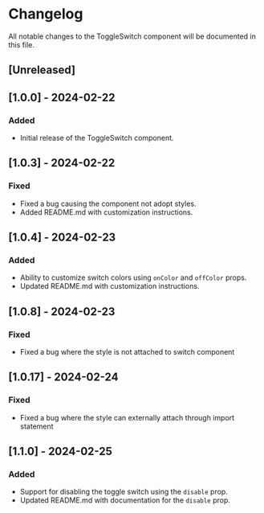 # Changelog

All notable changes to the ToggleSwitch component will be documented in this file.

## [Unreleased]

## [1.0.0] - 2024-02-22

### Added
- Initial release of the ToggleSwitch component.

## [1.0.3] - 2024-02-22

### Fixed
- Fixed a bug causing the component not adopt  styles.
- Added README.md with customization instructions.

## [1.0.4] - 2024-02-23

### Added
- Ability to customize switch colors using `onColor` and `offColor` props.
- Updated README.md with customization instructions.

## [1.0.8] - 2024-02-23

### Fixed
- Fixed a bug where the style is not attached to switch component

## [1.0.17] - 2024-02-24

### Fixed
- Fixed a bug where the style can externally attach through import statement

## [1.1.0] - 2024-02-25

### Added
- Support for disabling the toggle switch using the `disable` prop.
- Updated README.md with documentation for the `disable` prop.
